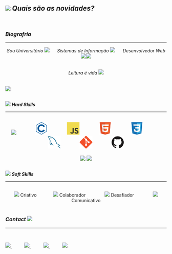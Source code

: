 <h2><img src="https://i.imgur.com/oMwfryH.png" width="60"/><em><strong> Quais são as novidades?</strong></em></h2>
<br>

<h3><em><strong>Biografria</strong></em></h3>
<hr>

<div align=center>
    <div align=center>
        <span><em>Sou Universitário <img src="https://i.imgur.com/RnxPlAo.png" height=25em></em></span>&nbsp;&nbsp;&nbsp;&nbsp;&nbsp;
        <span><em>Sistemas de Informação <img src="https://i.imgur.com/ZylEkDh.png" height=25em></em></span>&nbsp;&nbsp;&nbsp;&nbsp;&nbsp;
        <span><em>Desenvolvedor Web <img src="https://i.imgur.com/7RDi7Ox.png" height=25em><img src="https://i.imgur.com/vBUxGuu.png" height=25em></em></span>
    </div>
    <br>
    <p><em>Leitura é vida <img src="https://i.imgur.com/qgcu1zG.png" height=25em></em><p>
</div>
<br>

<div>
    <img src="https://i.imgur.com/fMyHovI.jpeg" align=center>
</div>
<br>

<img src="https://image.flaticon.com/icons/png/512/2942/2942789.png" height=30em> ***Hard Skills*** 
<hr>
<br>

<div align="center">
    <img height="40" src="https://user-images.githubusercontent.com/81859569/118542169-0330bd00-b729-11eb-9f31-88f0dbb5bd79.png">
    &nbsp;&nbsp;&nbsp;&nbsp;&nbsp;&nbsp;&nbsp;&nbsp;&nbsp;&nbsp;&nbsp;&nbsp;&nbsp;
    <img height="40" src="https://raw.githubusercontent.com/devicons/devicon/9f4f5cdb393299a81125eb5127929ea7bfe42889/icons/c/c-line.svg">
    &nbsp;&nbsp;&nbsp;&nbsp;&nbsp;&nbsp;&nbsp;&nbsp;&nbsp;&nbsp;&nbsp;&nbsp;&nbsp;
    <img height="40" src="https://raw.githubusercontent.com/devicons/devicon/master/icons/javascript/javascript-original.svg">
    &nbsp;&nbsp;&nbsp;&nbsp;&nbsp;&nbsp;&nbsp;&nbsp;&nbsp;&nbsp;&nbsp;&nbsp;&nbsp;
    <img height="40" src="https://raw.githubusercontent.com/devicons/devicon/master/icons/html5/html5-original.svg">
    &nbsp;&nbsp;&nbsp;&nbsp;&nbsp;&nbsp;&nbsp;&nbsp;&nbsp;&nbsp;&nbsp;&nbsp;&nbsp;
    <img height="40" src="https://raw.githubusercontent.com/devicons/devicon/master/icons/css3/css3-original.svg">
    &nbsp;&nbsp;&nbsp;&nbsp;&nbsp;&nbsp;&nbsp;&nbsp;&nbsp;&nbsp;&nbsp;&nbsp;&nbsp;
   <img height="40" src="https://raw.githubusercontent.com/devicons/devicon/master/icons/mysql/mysql-original.svg">
     &nbsp;&nbsp;&nbsp;&nbsp;&nbsp;&nbsp;&nbsp;&nbsp;&nbsp;&nbsp;&nbsp;&nbsp;&nbsp;
    <img height="40" src="https://raw.githubusercontent.com/devicons/devicon/master/icons/git/git-original.svg">
    &nbsp;&nbsp;&nbsp;&nbsp;&nbsp;&nbsp;&nbsp;&nbsp;&nbsp;&nbsp;&nbsp;&nbsp;&nbsp;
    <img height="40" src="https://raw.githubusercontent.com/devicons/devicon/master/icons/github/github-original.svg">       
</div>
<br/>


<div align=center>
    <img src="https://github-readme-stats.vercel.app/api?username=araujoleonardo310&theme=dark&show_icons=true" height="130em" align=center>
    <img src="https://github-readme-stats.vercel.app/api/top-langs/?username=araujoleonardo310&layout=compact" height="130em" align=center>
</div>
<br>

<img src="https://image.flaticon.com/icons/png/512/273/273573.png" height=25em> ***Soft Skills***
<hr>
<br>

<div align="center">
<img src="https://i.imgur.com/msOS3qe.png" height=25em> Criativo 
&nbsp;&nbsp;&nbsp;&nbsp;&nbsp;&nbsp;&nbsp;&nbsp;&nbsp;&nbsp;&nbsp;	
<img src="https://i.imgur.com/4V9Uap5.png" height=25em> Colaborador 
&nbsp;&nbsp;&nbsp;&nbsp;&nbsp;&nbsp;&nbsp;&nbsp;&nbsp;&nbsp;&nbsp;&nbsp;&nbsp; 
<img src="https://i.imgur.com/xBBhi4P.png" height=25em> Desafiador
&nbsp;&nbsp;&nbsp;&nbsp;&nbsp;&nbsp;&nbsp;&nbsp;&nbsp;&nbsp;&nbsp;&nbsp;&nbsp;
<img src="https://i.imgur.com/wntzPXm.png" height=25em> Comunicativo 
</div>
<br>


<h3><em>Contact</em> <img src="https://image.flaticon.com/icons/png/512/3454/3454856.png" height=25em></h2>
<hr> 
<br>
<p align="left">
    <a href="https://api.whatsapp.com/send?l=pt-BR&phone=5585988511269&text=Prazer%2C%20sou%20Leonardo%20Ara%C3%BAjo%2C%20mas%20gosto%20de%20ser%20chamado%20por%20Leo.%0ASou%20universit%C3%A1rio%20de%20Sistemas%20de%20Informa%C3%A7%C3%A3o%2C%0A%0AComo%20posso%20ajudar%3F">
        <img  src="https://i.imgur.com/YyLyMPi.png" height="30em">
    </a>
    &nbsp;&nbsp;&nbsp;&nbsp;&nbsp;&nbsp;&nbsp;&nbsp;&nbsp;
     <a href="mailto:araujoleonardo310@gmail.com">
        <img src="https://i.imgur.com/tLI3d6L.png" height="30em">
    </a>
    &nbsp;&nbsp;&nbsp;&nbsp;&nbsp;&nbsp;&nbsp;&nbsp;&nbsp;
    <a href="https://github.com/araujoleonardo310">
        <img  src="https://i.imgur.com/LpVinhs.png" height="30em">
    </a>   
    &nbsp;&nbsp;&nbsp;&nbsp;&nbsp;&nbsp;&nbsp;&nbsp;&nbsp;
    <a href="https://www.linkedin.com/in/leonardoaraujo310/">
        <img src="https://i.imgur.com/HlqBmV8.png" height="30em">
    </a>
</p>








